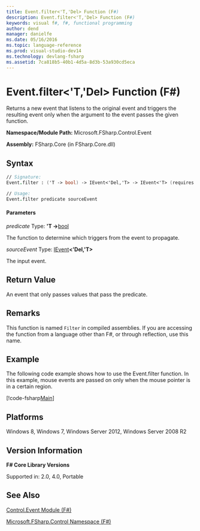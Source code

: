 ```yaml
---
title: Event.filter<'T,'Del> Function (F#)
description: Event.filter<'T,'Del> Function (F#)
keywords: visual f#, f#, functional programming
author: dend
manager: danielfe
ms.date: 05/16/2016
ms.topic: language-reference
ms.prod: visual-studio-dev14
ms.technology: devlang-fsharp
ms.assetid: 7ca818b5-40b1-4d5a-8d3b-53a930cd5eca 
---
```


# Event.filter<'T,'Del> Function (F#)

Returns a new event that listens to the original event and triggers the resulting event only when the argument to the event passes the given function.

**Namespace/Module Path:** Microsoft.FSharp.Control.Event

**Assembly:** FSharp.Core (in FSharp.Core.dll)


## Syntax

```fsharp
// Signature:
Event.filter : ('T -> bool) -> IEvent<'Del,'T> -> IEvent<'T> (requires delegate)

// Usage:
Event.filter predicate sourceEvent
```

#### Parameters
*predicate*
Type: **'T -&gt;**[bool](https://msdn.microsoft.com/library/89c0cf9c-49ce-4207-a3be-555851a67dd5)


The function to determine which triggers from the event to propagate.


*sourceEvent*
Type: [IEvent](https://msdn.microsoft.com/library/8dbca0df-f8a1-40bd-8d50-aa26f6a8b862)**&lt;'Del,'T&gt;**


The input event.


## Return Value

An event that only passes values that pass the predicate.

## Remarks
This function is named `Filter` in compiled assemblies. If you are accessing the function from a language other than F#, or through reflection, use this name.

## Example

The following code example shows how to use the Event.filter function. In this example, mouse events are passed on only when the mouse pointer is in a certain region.

[!code-fsharp[Main](~/samples/snippets/fsharp/events/snippet3.fs)]

## Platforms
Windows 8, Windows 7, Windows Server 2012, Windows Server 2008 R2


## Version Information
**F# Core Library Versions**

Supported in: 2.0, 4.0, Portable


## See Also
[Control.Event Module &#40;F&#35;&#41;](Control.Event-Module-%5BFSharp%5D.md)

[Microsoft.FSharp.Control Namespace &#40;F&#35;&#41;](Microsoft.FSharp.Control-Namespace-%5BFSharp%5D.md)